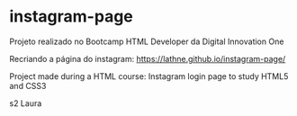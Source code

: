 # instagram-page
 
 Projeto realizado no Bootcamp HTML Developer da Digital Innovation One
 
 Recriando a página do instagram: https://lathne.github.io/instagram-page/

 Project made during a HTML course: Instagram login page to study HTML5 and CSS3
 
 s2 Laura
